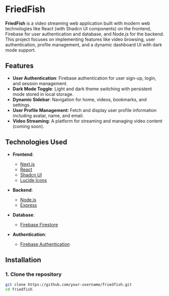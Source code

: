 # FriedFish

**FriedFish** is a video streaming web application built with modern web technologies like React (with Shadcn UI components) on the frontend, Firebase for user authentication and database, and Node.js for the backend. This project focuses on implementing features like video browsing, user authentication, profile management, and a dynamic dashboard UI with dark mode support.

## Features

- **User Authentication**: Firebase authentication for user sign-up, login, and session management.
- **Dark Mode Toggle**: Light and dark theme switching with persistent mode stored in local storage.
- **Dynamic Sidebar**: Navigation for home, videos, bookmarks, and settings.
- **User Profile Management**: Fetch and display user profile information including avatar, name, and email.
- **Video Streaming**: A platform for streaming and managing video content (coming soon).

## Technologies Used

- **Frontend**: 
  - [Next.js](https://nextjs.org/)
  - [React](https://reactjs.org/)
  - [Shadcn UI](https://ui.shadcn.dev/)
  - [Lucide Icons](https://lucide.dev/)
  
- **Backend**: 
  - [Node.js](https://nodejs.org/)
  - [Express](https://expressjs.com/)
  
- **Database**: 
  - [Firebase Firestore](https://firebase.google.com/docs/firestore)
  
- **Authentication**: 
  - [Firebase Authentication](https://firebase.google.com/docs/auth)

## Installation

### 1. Clone the repository

```bash
git clone https://github.com/your-username/friedfish.git
cd friedfish